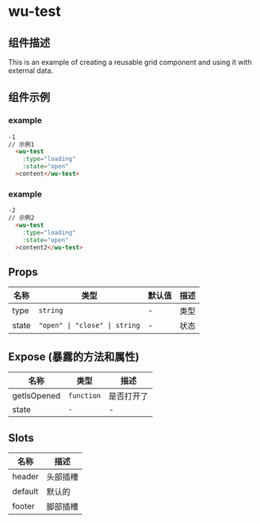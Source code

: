 # wu-test

## 组件描述
This is an example of creating a reusable grid component and using it with external data.

## 组件示例

### example

```html
-1
// 示例1
  <wu-test
    :type="loading"
    :state="open"
  >content</wu-test>
```

### example

```html
-2
// 示例2
  <wu-test
    :type="loading"
    :state="open"
  >content2</wu-test>
```

## Props

| 名称 | 类型 | 默认值 | 描述 |
|------|------|--------|------|
| type | `string` | - | 类型 |
| state | `"open" \| "close" \| string` | - | 状态 |

## Expose (暴露的方法和属性)

| 名称 | 类型 | 描述 |
|------|------|------|
| getIsOpened | `function` | 是否打开了 |
| state | `-` | - |

## Slots

| 名称 | 描述 |
|------|------|
| header | 头部插槽 |
| default | 默认的 |
| footer | 脚部插槽 |

